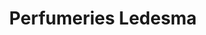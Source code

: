 ---
title: "Perfumeries Ledesma"
url: /sant-andreu-de-la-barca/perfumeries-ledesma/
shop: Parfümerie
---